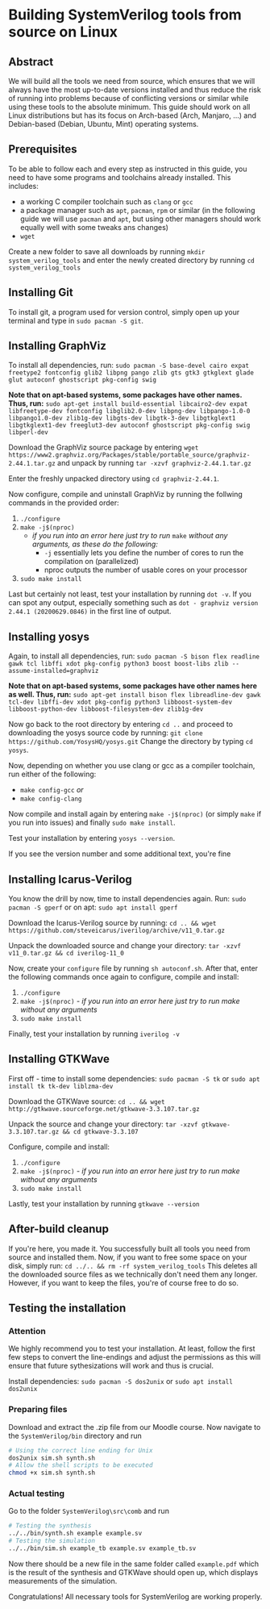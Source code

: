 # Building SystemVerilog tools from source on Linux

## Abstract
We will build all the tools we need from source, which ensures that we will always have the most up-to-date versions installed and thus reduce the risk of running into problems because of conflicting versions or similar while using these tools to the absolute minimum.
This guide should work on all Linux distributions but has its focus on Arch-based (Arch, Manjaro, ...) and Debian-based (Debian, Ubuntu, Mint) operating systems.

## Prerequisites
To be able to follow each and every step as instructed in this guide, you need to have some programs and toolchains already installed. This includes:
* a working C compiler toolchain such as `clang` or `gcc`
* a package manager such as `apt`, `pacman`, `rpm` or similar (in the following guide we will use `pacman` and `apt`, but using other managers should work equally well with some tweaks ans changes)
* `wget`

Create a new folder to save all downloads by running
`mkdir system_verilog_tools`
and enter the newly created directory by running
`cd system_verilog_tools`

## Installing Git
To install git, a program used for version control, simply open up your terminal and type in
`sudo pacman -S git`.

## Installing GraphViz
To install all dependencies, run:
`sudo pacman -S base-devel cairo expat freetype2 fontconfig glib2 libpng pango zlib gts gtk3 gtkglext glade glut autoconf ghostscript pkg-config swig`

**Note that on apt-based systems, some packages have other names. Thus, run:**
`sudo apt-get install build-essential libcairo2-dev expat libfreetype-dev fontconfig libglib2.0-dev libpng-dev libpango-1.0-0 libpango1.0-dev zlib1g-dev libgts-dev libgtk-3-dev libgtkglext1 libgtkglext1-dev freeglut3-dev autoconf ghostscript pkg-config swig libperl-dev`

Download the GraphViz source package by entering
`wget https://www2.graphviz.org/Packages/stable/portable_source/graphviz-2.44.1.tar.gz`
and unpack by running 
`tar -xzvf graphviz-2.44.1.tar.gz`

Enter the freshly unpacked directory using `cd graphviz-2.44.1`.

Now configure, compile and uninstall GraphViz by running the follwing commands in the provided order:
1. `./configure`
2. `make -j$(nproc)`
    * *if you run into an error here just try to run* `make` *without any arguments, as these do the following:*
        * `-j` essentially lets you define the number of cores to run the compilation on (parallelized)
        * nproc outputs the number of usable cores on your processor
4. `sudo make install`

Last but certainly not least, test your installation by running `dot -v`. If you can spot any output, especially something such as `dot - graphviz version 2.44.1 (20200629.0846)` in the first line of output.

## Installing yosys
Again, to install all dependencies, run:
`sudo pacman -S bison flex readline gawk tcl libffi xdot pkg-config python3 boost boost-libs zlib --assume-installed=graphviz`

**Note that on apt-based systems, some packages have other names here as well. Thus, run:**
`sudo apt-get install bison flex libreadline-dev gawk tcl-dev libffi-dev xdot pkg-config python3 libboost-system-dev libboost-python-dev libboost-filesystem-dev zlib1g-dev`

Now go back to the root directory by entering `cd ..` and proceed to downloading the yosys source code by running:
`git clone https://github.com/YosysHQ/yosys.git`
Change the directory by typing `cd yosys`.

Now, depending on whether you use clang or gcc as a compiler toolchain, run either of the following:
* `make config-gcc` *or*
* `make config-clang`

Now compile and install again by entering `make -j$(nproc)` (or simply `make` if you run into issues) and finally `sudo make install`.

Test your installation by entering `yosys --version`.

If you see the version number and some additional text, you're fine

## Installing Icarus-Verilog
You know the drill by now, time to install dependencies again. Run:
`sudo pacman -S gperf`
or on apt:
`sudo apt install gperf`

Download the Icarus-Verilog source by running:
`cd .. && wget https://github.com/steveicarus/iverilog/archive/v11_0.tar.gz`

Unpack the downloaded source and change your directory:
`tar -xzvf v11_0.tar.gz && cd iverilog-11_0`

Now, create your `configure` file by running `sh autoconf.sh`. After that, enter the following commands once again to configure, compile and install:
1. `./configure`
2. `make -j$(nproc)` - *if you run into an error here just try to run make without any arguments*
3. `sudo make install`

Finally, test your installation by running `iverilog -v`

## Installing GTKWave
First off - time to install some dependencies:
`sudo pacman -S tk` or `sudo apt install tk tk-dev liblzma-dev`

Download the GTKWave source:
`cd .. && wget http://gtkwave.sourceforge.net/gtkwave-3.3.107.tar.gz`

Unpack the source and change your directory:
`tar -xzvf gtkwave-3.3.107.tar.gz && cd gtkwave-3.3.107`

Configure, compile and install:
1. `./configure`
2. `make -j$(nproc)` - *if you run into an error here just try to run make without any arguments*
3. `sudo make install`

Lastly, test your installation by running `gtkwave --version`

## After-build cleanup
If you're here, you made it. You successfully built all tools you need from source and installed them.
Now, if you want to free some space on your disk, simply run:
`cd ../.. && rm -rf system_verilog_tools`
This deletes all the downloaded source files as we technically don't need them any longer. However, if you want to keep the files, you're of course free to do so.

## Testing the installation
### Attention
We highly recommend you to test your installation. At least, follow the first few steps to convert the line-endings and adjust the permissions as this will ensure that future sythesizations will work and thus is crucial.

Install dependencies:
`sudo pacman -S dos2unix` or `sudo apt install dos2unix`

### Preparing files
Download and extract the .zip file from our Moodle course.
Now navigate to the `SystemVerilog/bin` directory and run
```sh
# Using the correct line ending for Unix
dos2unix sim.sh synth.sh
# Allow the shell scripts to be executed
chmod +x sim.sh synth.sh
```

### Actual testing

Go to the folder `SystemVerilog\src\comb` and run
```sh
# Testing the synthesis
../../bin/synth.sh example example.sv
# Testing the simulation
../../bin/sim.sh example_tb example.sv example_tb.sv
```

Now there should be a new file in the same folder called `example.pdf` which is the result of the synthesis and GTKWave should open up, which displays measurements of the simulation.

Congratulations! All necessary tools for SystemVerilog are working properly.
